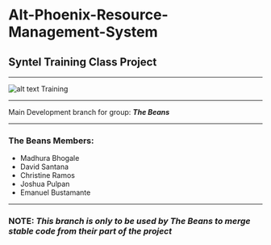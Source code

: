 Alt-Phoenix-Resource-Management-System
=======================================
## Syntel Training Class Project
***
![alt text](https://www.syntelinc.com/sites/all/themes/syntel/logo.svg "Syntel Logo") Training
***
Main Development branch for group: **_The Beans_**
***
### **The Beans Members:**
- Madhura Bhogale 
- David Santana
- Christine Ramos
- Joshua Pulpan
- Emanuel Bustamante
***
### **NOTE:** _This branch is only to be used by **The Beans** to merge stable code from their part of the project_

